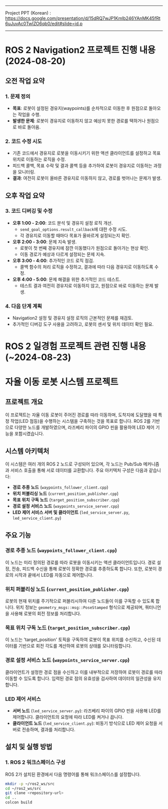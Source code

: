 ***
Project PPT (Korean) : https://docs.google.com/presentation/d/15dRQ7wJP1Kmlb246YAnMK45fRt6uJuvAc0TwIZO6qb0/edit#slide=id.p
***

# ROS 2 Navigation2 프로젝트 진행 내용 (2024-08-20)

## 오전 작업 요약

### 1. 문제 정의
- **목표**: 로봇이 설정된 경유지(waypoints)를 순차적으로 이동한 후 원점으로 돌아오는 작업을 수행.
- **발생한 문제**: 로봇이 경유지로 이동하지 않고 예상치 못한 경로를 택하거나 원점으로 바로 돌아옴.

### 2. 코드 수정 시도
- 기존 코드에서 경유지로 로봇을 이동시키기 위한 액션 클라이언트를 설정하고 목표 위치로 이동하는 로직을 수정.
- 피드백 콜백, 목표 수락 및 결과 콜백 등을 추가하여 로봇이 경유지로 이동하는 과정을 모니터링.
- **결과**: 여전히 로봇이 올바른 경유지로 이동하지 않고, 경로를 벗어나는 문제가 발생.

## 오후 작업 요약

### 3. 코드 디버깅 및 수정
- **오후 1:00 - 2:00**: 코드 분석 및 경유지 설정 로직 개선.
    - `send_goal_options.result_callback`에 대한 수정 시도.
    - 각 경유지로 이동할 때마다 목표가 올바르게 설정되는지 확인.
- **오후 2:00 - 3:00**: 문제 지속 발생.
    - 로봇이 첫 번째 경유지에 잠깐 이동했다가 원점으로 돌아가는 현상 확인.
    - 이동 경로가 예상과 다르게 설정되는 문제 지속.
- **오후 3:00 - 4:00**: 추가적인 코드 로직 점검.
    - 콜백 함수의 처리 로직을 수정하고, 결과에 따라 다음 경유지로 이동하도록 수정.
- **오후 4:00 - 5:00**: 문제 해결을 위한 추가적인 코드 테스트.
    - 테스트 결과 여전히 경유지로 이동하지 않고, 원점으로 바로 이동하는 문제 발생.

### 4. 다음 단계 계획
- Navigation2 설정 및 경유지 설정 로직의 근본적인 문제를 재검토.
- 추가적인 디버깅 도구 사용을 고려하고, 로봇의 센서 및 위치 데이터 확인 필요.

# ROS 2 일경험 프로젝트 관련 진행 내용 (~2024-08-23)
# 자율 이동 로봇 시스템 프로젝트

## 프로젝트 개요
이 프로젝트는 자율 이동 로봇이 주어진 경로를 따라 이동하며, 도착지에 도달했을 때 특정 작업(LED 점등)을 수행하는 시스템을 구축하는 것을 목표로 합니다. ROS 2를 기반으로 다양한 노드를 개발하였으며, 라즈베리 파이의 GPIO 핀을 활용하여 LED 제어 기능을 포함시켰습니다.

## 시스템 아키텍처
이 시스템은 여러 개의 ROS 2 노드로 구성되어 있으며, 각 노드는 Pub/Sub 메커니즘과 서비스 호출을 통해 서로 데이터를 교환합니다. 주요 아키텍처 구성은 다음과 같습니다:
- **경로 추종 노드** (`waypoints_follower_client.cpp`)
- **위치 퍼블리싱 노드** (`current_position_publisher.cpp`)
- **목표 위치 구독 노드** (`target_position_subscriber.cpp`)
- **경로 설정 서비스 노드** (`waypoints_service_server.cpp`)
- **LED 제어 서비스 서버 및 클라이언트** (`led_service_server.py`, `led_service_client.py`)

## 주요 기능
### 경로 추종 노드 (`waypoints_follower_client.cpp`)
이 노드는 미리 정의된 경로를 따라 로봇을 이동시키는 액션 클라이언트입니다. 경로 설정, 전송, 피드백 수신을 통해 로봇이 정확한 경로를 추종하도록 합니다. 또한, 로봇이 경로의 시작과 끝에서 LED를 자동으로 제어합니다.

### 위치 퍼블리싱 노드 (`current_position_publisher.cpp`)
로봇의 현재 위치를 주기적으로 퍼블리시하여 다른 노드들이 이를 구독할 수 있도록 합니다. 위치 정보는 `geometry_msgs::msg::PoseStamped` 형식으로 제공되며, 쿼터니언을 사용해 로봇의 회전 정보를 처리합니다.

### 목표 위치 구독 노드 (`target_position_subscriber.cpp`)
이 노드는 'target_position' 토픽을 구독하여 로봇이 목표 위치를 수신하고, 수신된 데이터를 기반으로 회전 각도를 계산하여 로봇의 상태를 모니터링합니다.

### 경로 설정 서비스 노드 (`waypoints_service_server.cpp`)
클라이언트가 설정한 경로 점을 수신하고 이를 내부적으로 저장하여 로봇이 경로를 따라 이동할 수 있도록 합니다. 입력된 경로 점의 유효성을 검사하여 데이터의 일관성을 유지합니다.

### LED 제어 서비스
- **서버 노드** (`led_service_server.py`): 라즈베리 파이의 GPIO 핀을 사용해 LED를 제어합니다. 클라이언트의 요청에 따라 LED를 켜거나 끕니다.
- **클라이언트 노드** (`led_service_client.py`): 비동기 방식으로 LED 제어 요청을 서버로 전송하며, 결과를 처리합니다.

## 설치 및 실행 방법
### 1. ROS 2 워크스페이스 구성
ROS 2가 설치된 환경에서 다음 명령어를 통해 워크스페이스를 설정합니다.
```bash
mkdir -p ~/ros2_ws/src
cd ~/ros2_ws/src
git clone <repository-url>
cd ..
colcon build


